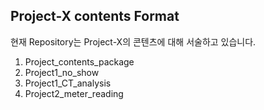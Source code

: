## Project-X contents Format </br>

현재 Repository는 Project-X의 콘텐츠에 대해 서술하고 있습니다. 
1. Project_contents_package
2. Project1_no_show
3. Project1_CT_analysis
4. Project2_meter_reading
